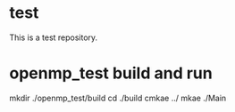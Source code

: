 # test
This is a test repository.

# openmp_test build and run
mkdir ./openmp_test/build
cd ./build
cmkae ../
mkae
./Main
